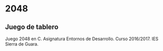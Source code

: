 # 2048
## Juego de tablero
Juego 2048 en C. Asignatura Entornos de Desarrollo. Curso 2016/2017. IES Sierra de Guara.
